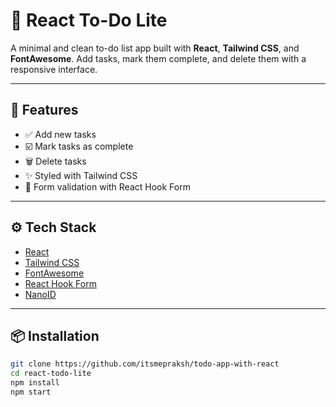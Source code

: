 # 📝 React To-Do Lite

A minimal and clean to-do list app built with **React**, **Tailwind CSS**, and **FontAwesome**. Add tasks, mark them complete, and delete them with a responsive interface.

---

## 🚀 Features

- ✅ Add new tasks
- ☑️ Mark tasks as complete
- 🗑️ Delete tasks
- ✨ Styled with Tailwind CSS
- 🧠 Form validation with React Hook Form

---

## ⚙️ Tech Stack

- [React](https://reactjs.org/)
- [Tailwind CSS](https://tailwindcss.com/)
- [FontAwesome](https://fontawesome.com/)
- [React Hook Form](https://react-hook-form.com/)
- [NanoID](https://github.com/ai/nanoid)

---

## 📦 Installation

```bash
git clone https://github.com/itsmepraksh/todo-app-with-react
cd react-todo-lite
npm install
npm start
